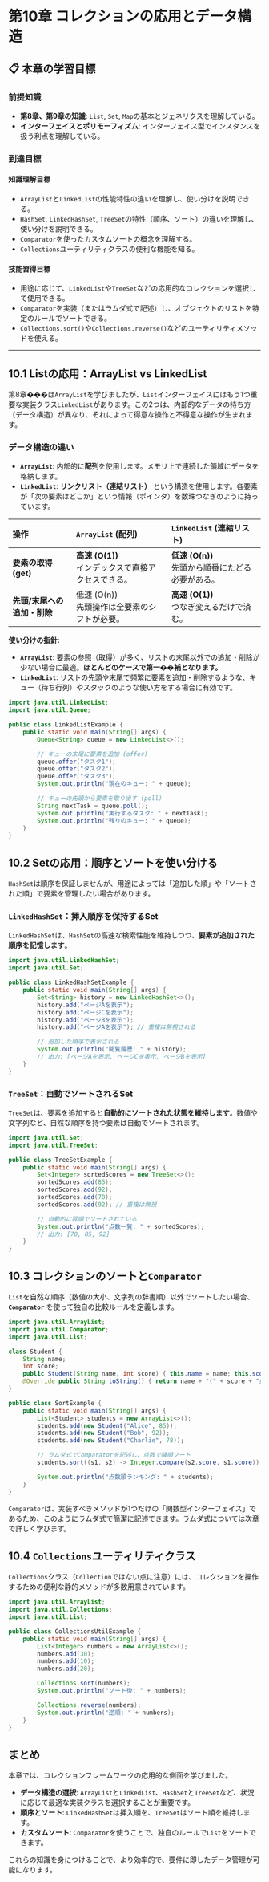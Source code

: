 # 第10章 コレクションの応用とデータ構造

## 📋 本章の学習目標

### 前提知識
- **第8章、第9章の知識**: `List`, `Set`, `Map`の基本とジェネリクスを理解している。
- **インターフェイスとポリモーフィズム**: インターフェイス型でインスタンスを扱う利点を理解している。

### 到達目標

#### 知識理解目標
- `ArrayList`と`LinkedList`の性能特性の違いを理解し、使い分けを説明できる。
- `HashSet`, `LinkedHashSet`, `TreeSet`の特性（順序、ソート）の違いを理解し、使い分けを説明できる。
- `Comparator`を使ったカスタムソートの概念を理解する。
- `Collections`ユーティリティクラスの便利な機能を知る。

#### 技能習得目標
- 用途に応じて、`LinkedList`や`TreeSet`などの応用的なコレクションを選択して使用できる。
- `Comparator`を実装（またはラムダ式で記述）し、オブジェクトのリストを特定のルールでソートできる。
- `Collections.sort()`や`Collections.reverse()`などのユーティリティメソッドを使える。

---

## 10.1 Listの応用：ArrayList vs LinkedList

第8章���は`ArrayList`を学びましたが、`List`インターフェイスにはもう1つ重要な実装クラス`LinkedList`があります。この2つは、内部的なデータの持ち方（データ構造）が異なり、それによって得意な操作と不得意な操作が生まれます。

### データ構造の違い

- **`ArrayList`**: 内部的に**配列**を使用します。メモリ上で連続した領域にデータを格納します。
- **`LinkedList`**: **リンクリスト（連結リスト）** という構造を使用します。各要素が「次の要素はどこか」という情報（ポインタ）を数珠つなぎのように持っています。

| 操作 | `ArrayList` (配列) | `LinkedList` (連結リスト) |
| :--- | :--- | :--- |
| **要素の取得 (get)** | **高速 (O(1))**<br>インデックスで直接アクセスできる。 | **低速 (O(n))**<br>先頭から順番にたどる必要がある。 |
| **先頭/末尾への追加・削除** | 低速 (O(n))<br>先頭操作は全要素のシフトが必要。 | **高速 (O(1))**<br>つなぎ変えるだけで済む。 |

**使い分けの指針:**
- **`ArrayList`**: 要素の参照（取得）が多く、リストの末尾以外での追加・削除が少ない場合に最適。**ほとんどのケースで第一��補となります。**
- **`LinkedList`**: リストの先頭や末尾で頻繁に要素を追加・削除するような、キュー（待ち行列）やスタックのような使い方をする場合に有効です。

```java
import java.util.LinkedList;
import java.util.Queue;

public class LinkedListExample {
    public static void main(String[] args) {
        Queue<String> queue = new LinkedList<>();

        // キューの末尾に要素を追加 (offer)
        queue.offer("タスク1");
        queue.offer("タスク2");
        queue.offer("タスク3");
        System.out.println("現在のキュー: " + queue);

        // キューの先頭から要素を取り出す (poll)
        String nextTask = queue.poll();
        System.out.println("実行するタスク: " + nextTask);
        System.out.println("残りのキュー: " + queue);
    }
}
```

## 10.2 Setの応用：順序とソートを使い分ける

`HashSet`は順序を保証しませんが、用途によっては「追加した順」や「ソートされた順」で要素を管理したい場合があります。

### `LinkedHashSet`：挿入順序を保持するSet

`LinkedHashSet`は、`HashSet`の高速な検索性能を維持しつつ、**要素が追加された順序を記憶します**。

```java
import java.util.LinkedHashSet;
import java.util.Set;

public class LinkedHashSetExample {
    public static void main(String[] args) {
        Set<String> history = new LinkedHashSet<>();
        history.add("ページAを表示");
        history.add("ページCを表示");
        history.add("ページBを表示");
        history.add("ページAを表示"); // 重複は無視される

        // 追加した順序で表示される
        System.out.println("閲覧履歴: " + history);
        // 出力: [ページAを表示, ページCを表示, ページBを表示]
    }
}
```

### `TreeSet`：自動でソートされるSet

`TreeSet`は、要素を追加すると**自動的にソートされた状態を維持します**。数値や文字列など、自然な順序を持つ要素は自動でソートされます。

```java
import java.util.Set;
import java.util.TreeSet;

public class TreeSetExample {
    public static void main(String[] args) {
        Set<Integer> sortedScores = new TreeSet<>();
        sortedScores.add(85);
        sortedScores.add(92);
        sortedScores.add(78);
        sortedScores.add(92); // 重複は無視

        // 自動的に昇順でソートされている
        System.out.println("点数一覧: " + sortedScores);
        // 出力: [78, 85, 92]
    }
}
```

## 10.3 コレクションのソートと`Comparator`

`List`を自然な順序（数値の大小、文字列の辞書順）以外でソートしたい場合、**`Comparator`** を使って独自の比較ルールを定義します。

```java
import java.util.ArrayList;
import java.util.Comparator;
import java.util.List;

class Student {
    String name;
    int score;
    public Student(String name, int score) { this.name = name; this.score = score; }
    @Override public String toString() { return name + "(" + score + "点)"; }
}

public class SortExample {
    public static void main(String[] args) {
        List<Student> students = new ArrayList<>();
        students.add(new Student("Alice", 85));
        students.add(new Student("Bob", 92));
        students.add(new Student("Charlie", 78));

        // ラムダ式でComparatorを記述し、点数で降順ソート
        students.sort((s1, s2) -> Integer.compare(s2.score, s1.score));

        System.out.println("点数順ランキング: " + students);
    }
}
```
`Comparator`は、実装すべきメソッドが1つだけの「関数型インターフェイス」であるため、このようにラムダ式で簡潔に記述できます。ラムダ式については次章で詳しく学びます。

## 10.4 `Collections`ユーティリティクラス

`Collections`クラス（`Collection`ではない点に注意）には、コレクションを操作するための便利な静的メソッドが多数用意されています。

```java
import java.util.ArrayList;
import java.util.Collections;
import java.util.List;

public class CollectionsUtilExample {
    public static void main(String[] args) {
        List<Integer> numbers = new ArrayList<>();
        numbers.add(30);
        numbers.add(10);
        numbers.add(20);

        Collections.sort(numbers);
        System.out.println("ソート後: " + numbers);

        Collections.reverse(numbers);
        System.out.println("逆順: " + numbers);
    }
}
```

## まとめ

本章では、コレクションフレームワークの応用的な側面を学びました。

- **データ構造の選択**: `ArrayList`と`LinkedList`、`HashSet`と`TreeSet`など、状況に応じて最適な実装クラスを選択することが重要です。
- **順序とソート**: `LinkedHashSet`は挿入順を、`TreeSet`はソート順を維持します。
- **カスタムソート**: `Comparator`を使うことで、独自のルールで`List`をソートできます。

これらの知識を身につけることで、より効率的で、要件に即したデータ管理が可能になります。
